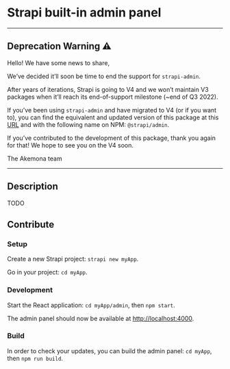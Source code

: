 # Strapi built-in admin panel

---

## Deprecation Warning :warning:

Hello! We have some news to share,

We’ve decided it’ll soon be time to end the support for `strapi-admin`.

After years of iterations, Strapi is going to V4 and we won’t maintain V3 packages when it’ll reach its end-of-support milestone (~end of Q3 2022).

If you’ve been using `strapi-admin` and have migrated to V4 (or if you want to), you can find the equivalent and updated version of this package at this [URL](https://github.com/akemona/strapi/tree/master/packages/core/admin) and with the following name on NPM: `@strapi/admin`.

If you’ve contributed to the development of this package, thank you again for that! We hope to see you on the V4 soon.

The Akemona team

---

## Description

TODO

## Contribute

### Setup

Create a new Strapi project: `strapi new myApp`.

Go in your project: `cd myApp`.

### Development

Start the React application: `cd myApp/admin`, then `npm start`.

The admin panel should now be available at [http://localhost:4000](http://localhost:4000).

### Build

In order to check your updates, you can build the admin panel: `cd myApp`, then `npm run build`.
